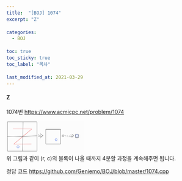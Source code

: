 ```yaml
---
title:  "[BOJ] 1074"
excerpt: "Z"

categories:
  - BOJ

toc: true
toc_sticky: true
toc_label: "목차"

last_modified_at: 2021-03-29
---
```


#### Z

1074번 <https://www.acmicpc.net/problem/1074>

<img src = "/assets/images/boj/1074.jpg" width = "40%" height = "40%"><br>
위 그림과 같이 (r, c)의 블록이 나올 때까지 4분할 과정을 계속해주면 됩니다.

정답 코드 <https://github.com/Geniemo/BOJ/blob/master/1074.cpp>